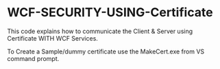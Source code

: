 # WCF-SECURITY-USING-Certificate

This code explains how to communicate the Client & Server using Certificate WITH WCF Services. 

To Create a Sample/dummy certificate use the MakeCert.exe from VS command prompt. 
